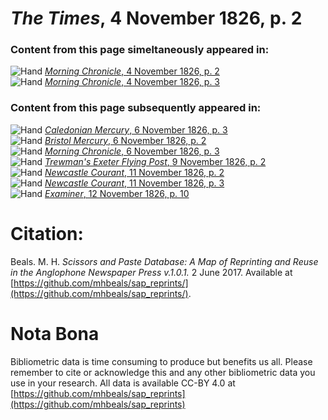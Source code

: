 # *The Times*, 4 November 1826, p. 2  
  
### Content from this page simeltaneously appeared in:  
![Hand](http://scissorsandpaste.net/wp-content/uploads/2017/06/smallhandpointer.png) [*Morning Chronicle*, 4 November 1826, p. 2](https://mhbeals.github.io/sap_html/Morning-Chronicle/Morning-Chronicle-4-November-1826-p-2)  
![Hand](http://scissorsandpaste.net/wp-content/uploads/2017/06/smallhandpointer.png) [*Morning Chronicle*, 4 November 1826, p. 3](https://mhbeals.github.io/sap_html/Morning-Chronicle/Morning-Chronicle-4-November-1826-p-3)  
  
### Content from this page subsequently appeared in:  
![Hand](http://scissorsandpaste.net/wp-content/uploads/2017/06/smallhandpointer.png) [*Caledonian Mercury*, 6 November 1826, p. 3](https://mhbeals.github.io/sap_html/Caledonian-Mercury/Caledonian-Mercury-6-November-1826-p-3)  
![Hand](http://scissorsandpaste.net/wp-content/uploads/2017/06/smallhandpointer.png) [*Bristol Mercury*, 6 November 1826, p. 2](https://mhbeals.github.io/sap_html/Bristol-Mercury/Bristol-Mercury-6-November-1826-p-2)  
![Hand](http://scissorsandpaste.net/wp-content/uploads/2017/06/smallhandpointer.png) [*Morning Chronicle*, 6 November 1826, p. 3](https://mhbeals.github.io/sap_html/Morning-Chronicle/Morning-Chronicle-6-November-1826-p-3)  
![Hand](http://scissorsandpaste.net/wp-content/uploads/2017/06/smallhandpointer.png) [*Trewman's Exeter Flying Post*, 9 November 1826, p. 2](https://mhbeals.github.io/sap_html/Trewman's-Exeter-Flying-Post/Trewman's-Exeter-Flying-Post-9-November-1826-p-2)  
![Hand](http://scissorsandpaste.net/wp-content/uploads/2017/06/smallhandpointer.png) [*Newcastle Courant*, 11 November 1826, p. 2](https://mhbeals.github.io/sap_html/Newcastle-Courant/Newcastle-Courant-11-November-1826-p-2)  
![Hand](http://scissorsandpaste.net/wp-content/uploads/2017/06/smallhandpointer.png) [*Newcastle Courant*, 11 November 1826, p. 3](https://mhbeals.github.io/sap_html/Newcastle-Courant/Newcastle-Courant-11-November-1826-p-3)  
![Hand](http://scissorsandpaste.net/wp-content/uploads/2017/06/smallhandpointer.png) [*Examiner*, 12 November 1826, p. 10](https://mhbeals.github.io/sap_html/Examiner/Examiner-12-November-1826-p-10)  


# Citation: 

Beals. M. H. *Scissors and Paste Database: A Map of Reprinting and Reuse in the Anglophone Newspaper Press v.1.0.1.* 2 June 2017. Available at [https://github.com/mhbeals/sap_reprints/](https://github.com/mhbeals/sap_reprints/). 

# Nota Bona

Bibliometric data is time consuming to produce but benefits us all. Please remember to cite or acknowledge this and any other bibliometric data you use in your research. All data is available CC-BY 4.0 at [https://github.com/mhbeals/sap_reprints](https://github.com/mhbeals/sap_reprints)
